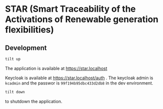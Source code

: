 # STAR (Smart Traceability of the Activations of Renewable generation flexibilities)

## Development

```bash
tilt up
```

The application is available at https://star.localhost

Keycloak is available at https://star.localhost/auth . The keycloak admin is `kcadmin` and the passwor is `99f194b95dbc433d2db8` in the dev environment.

```bash
tilt down
```

to shutdown the application.
